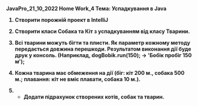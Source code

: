 <b>JavaPro_21_10_2022
Home Work_4
Тема: Успадкування в Java
</br>
1. Створити порожній проект в IntelliJ 

2. Створити класи Собака та Кіт з успадкуванням від класу Тварини. 

3. Всі тварини можуть бігти та плисти. Як параметр кожному методу передається довжина перешкоди. Результатом виконання дії буде друк у консоль. (Наприклад, dogBobik.run(150); -> 'Бобік пробіг 150 м');

4. Кожна тварина має обмеження на дії (біг: кіт 200 м., собака 500 м.; плавання: кіт не вміє плавати, собака 10 м.). 

5. * Додати підрахунок створених котів, собак та тварин.
